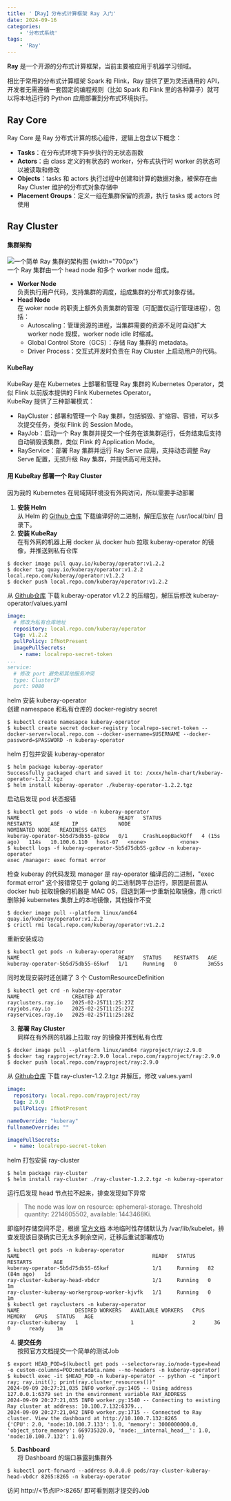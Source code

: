 ```yaml
---
title: '【Ray】分布式计算框架 Ray 入门'
date: 2024-09-16
categories:
    - '分布式系统'
tags:
    - 'Ray'
---
```

**Ray** 是一个开源的分布式计算框架，当前主要被应用于机器学习领域。
<!--more--> 相比于常用的分布式计算框架 Spark 和 Flink，Ray 提供了更为灵活通用的 API，开发者无需遵循一套固定的编程规则（比如 Spark 和 Flink 里的各种算子）就可以将本地运行的 Python 应用部署到分布式环境执行。
## Ray Core
Ray Core 是 Ray 分布式计算的核心组件，逻辑上包含以下概念：
- **Tasks**：在分布式环境下异步执行的无状态函数
- **Actors**：由 class 定义的有状态的 worker，分布式执行时 worker 的状态可以被读取和修改
- **Objects**：tasks 和 actors 执行过程中创建和计算的数据对象，被保存在由 Ray Cluster 维护的分布式对象存储中
- **Placement Groups**：定义一组在集群保留的资源，执行 tasks 或 actors 时使用
## Ray Cluster
#### 集群架构   
![一个简单 Ray 集群的架构图](https://docs.ray.io/en/latest/_images/ray-cluster.svg)
{width="700px"}   
一个 Ray 集群由一个 head node 和多个 worker node 组成。
- **Worker Node**   
负责执行用户代码，支持集群的调度，组成集群的分布式对象存储。
- **Head Node**   
在 woker node 的职责上额外负责集群的管理（可配置仅运行管理进程），包括：
    - Autoscaling：管理资源的进程，当集群需要的资源不足时自动扩大 worker node 规模，worker node idle 时缩减。
    - Global Control Store（GCS）：存储 Ray 集群的 metadata。
    - Driver Process：交互式开发时负责在 Ray Cluster 上启动用户的代码。
#### KubeRay
KubeRay 是在 Kubernetes 上部署和管理 Ray 集群的 Kubernetes Operator，类似 Flink 以前版本提供的 Flink Kubernetes Operator。   
KubeRay 提供了三种部署模式：
- RayCluster：部署和管理一个 Ray 集群，包括销毁、扩缩容、容错，可以多次提交任务，类似 Flink 的 Session Mode。
- RayJob：启动一个 Ray 集群并提交一个任务在该集群运行，任务结束后支持自动销毁该集群，类似 Flink 的 Application Mode。
- RayService：部署 Ray 集群并运行 Ray Serve 应用，支持动态调整 Ray Serve 配置，无损升级 Ray 集群，并提供高可用支持。
#### 用 KubeRay 部署一个 Ray Cluster
因为我的 Kubernetes 在局域网环境没有外网访问，所以需要手动部署   
1. **安装 Helm**   
从 Helm 的 [Github 仓库](https://github.com/helm/helm/releases) 下载编译好的二进制，解压后放在 /usr/local/bin/ 目录下。
2. **安装 KubeRay**   
在有外网的机器上用 docker 从 docker hub 拉取 kuberay-operator 的镜像，并推送到私有仓库
```shell
$ docker image pull quay.io/kuberay/operator:v1.2.2
$ docker tag quay.io/kuberay/operator:v1.2.2 local.repo.com/kuberay/operator:v1.2.2
$ docker push local.repo.com/kuberay/operator:v1.2.2
```
从 [Github仓库](https://github.com/ray-project/kuberay-helm) 下载 kuberay-operator v1.2.2 的压缩包，解压后修改 kuberay-operator/values.yaml
```yaml
image:
  # 修改为私有仓库地址
  repository: local.repo.com/kuberay/operator
  tag: v1.2.2
  pullPolicy: IfNotPresent
  imagePullSecrets:
    - name: localrepo-secret-token
...
service:
  # 修改 port 避免和其他服务冲突
  type: ClusterIP
  port: 9080
```
helm 安装 kuberay-operator   
创建 namespace 和私有仓库的 docker-registry secret
```shell
$ kubectl create namesapce kuberay-operator
$ kubectl create secret docker-registry localrepo-secret-token --docker-server=local.repo.com --docker-username=$USERNAME --docker-password=$PASSWORD -n kuberay-operator
```
helm 打包并安装 kuberay-operator
```shell
$ helm package kuberay-operator
Successfully packaged chart and saved it to: /xxxx/helm-chart/kuberay-operator-1.2.2.tgz
$ helm install kuberay-operator ./kuberay-operator-1.2.2.tgz
```
启动后发现 pod 状态报错
```shell
$ kubectl get pods -o wide -n kuberay-operator
NAME                                READY   STATUS             RESTARTS      AGE    IP             NODE                          NOMINATED NODE   READINESS GATES
kuberay-operator-5b5d75db55-gz8cw   0/1     CrashLoopBackOff   4 (15s ago)   114s   10.100.6.110   host-07   <none>           <none>
$ kubectl logs -f kuberay-operator-5b5d75db55-gz8cw -n kuberay-operator
exec /manager: exec format error
```
检查 kuberay 的代码发现 manager 是 ray-operator 编译后的二进制，"exec format error" 这个报错常见于 golang 的二进制跨平台运行，原因是前面从 docker hub 拉取镜像的机器是 MAC OS，回退到第一步重新拉取镜像，用 crictl 删除掉 kubernetes 集群上的本地镜像，其他操作不变
```shell
$ docker image pull --platform linux/amd64 quay.io/kuberay/operator:v1.2.2
$ crictl rmi local.repo.com/kuberay/operator:v1.2.2
```
重新安装成功
```shell
$ kubectl get pods -n kuberay-operator
NAME                                READY   STATUS    RESTARTS   AGE
kuberay-operator-5b5d75db55-65kwf   1/1     Running   0          3m55s
```
同时发现安装时还创建了 3 个 CustomResourceDefinition
```shell
$ kubectl get crd -n kuberay-operator
NAME                 CREATED AT
rayclusters.ray.io   2025-02-25T11:25:27Z
rayjobs.ray.io       2025-02-25T11:25:27Z
rayservices.ray.io   2025-02-25T11:25:28Z
```
3. **部署 Ray Cluster**   
同样在有外网的机器上拉取 ray 的镜像并推到私有仓库
```shell
$ docker image pull --platform linux/amd64 rayproject/ray:2.9.0
$ docker tag rayproject/ray:2.9.0 local.repo.com/rayproject/ray:2.9.0
$ docker push local.repo.com/rayproject/ray:2.9.0
```
从 [Github仓库](https://github.com/ray-project/kuberay-helm) 下载 ray-cluster-1.2.2.tgz 并解压，修改 values.yaml
```yaml
image:
  repository: local.repo.com/rayproject/ray
  tag: 2.9.0
  pullPolicy: IfNotPresent

nameOverride: "kuberay"
fullnameOverride: ""

imagePullSecrets: 
  - name: localrepo-secret-token
```
helm 打包安装 ray-cluster
```shell
$ helm package ray-cluster
$ helm install ray-cluster ./ray-cluster-1.2.2.tgz -n kuberay-operator
```
运行后发现 head 节点拉不起来，排查发现如下异常
> The node was low on resource: ephemeral-storage. Threshold quantity: 2214605502, available: 1443468Ki.   

即临时存储空间不足，根据 [官方文档](https://kubernetes.io/zh-cn/docs/concepts/configuration/manage-resources-containers/#configurations-for-local-ephemeral-storage) 本地临时性存储默认为 /var/lib/kubelet，排查发现该目录确实已无太多剩余空间，迁移后重试部署成功   
```shell
$ kubectl get pods -n kuberay-operator
NAME                                           READY   STATUS    RESTARTS       AGE
kuberay-operator-5b5d75db55-65kwf              1/1     Running   82 (84m ago)   1d
ray-cluster-kuberay-head-vbdcr                 1/1     Running   0              1m
ray-cluster-kuberay-workergroup-worker-kjvfk   1/1     Running   0              1m
$ kubectl get rayclusters -n kuberay-operator
NAME                  DESIRED WORKERS   AVAILABLE WORKERS   CPUS   MEMORY   GPUS   STATUS   AGE
ray-cluster-kuberay   1                 1                   2      3G       0      ready    1m
```
4. **提交任务**   
按照官方文档提交一个简单的测试Job
```shell
$ export HEAD_POD=$(kubectl get pods --selector=ray.io/node-type=head -o custom-columns=POD:metadata.name --no-headers -n kuberay-operator)
$ kubectl exec -it $HEAD_POD -n kuberay-operator -- python -c "import ray; ray.init(); print(ray.cluster_resources())"
2024-09-09 20:27:21,035 INFO worker.py:1405 -- Using address 127.0.0.1:6379 set in the environment variable RAY_ADDRESS
2024-09-09 20:27:21,035 INFO worker.py:1540 -- Connecting to existing Ray cluster at address: 10.100.7.132:6379...
2024-09-09 20:27:21,042 INFO worker.py:1715 -- Connected to Ray cluster. View the dashboard at http://10.100.7.132:8265 
{'CPU': 2.0, 'node:10.100.7.133': 1.0, 'memory': 3000000000.0, 'object_store_memory': 669735320.0, 'node:__internal_head__': 1.0, 'node:10.100.7.132': 1.0}
```
5. **Dashboard**   
将 Dashboard 的端口暴露到集群外
```shell
$ kubectl port-forward --address 0.0.0.0 pods/ray-cluster-kuberay-head-vbdcr 8265:8265 -n kuberay-operator
```
访问 http://<节点IP>:8265/ 即可看到刚才提交的Job